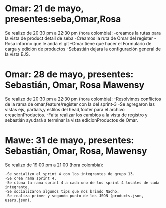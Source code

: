 # Omar: 21 de mayo, presentes:seba,Omar,Rosa
Se realizo de 20:30 pm a 22:30 pm (hora colombia):
    -creamos la rutas para la vista de product detail de seba
    -Creamos la ruta de Omar del register
    -Rosa informo que le anda el git
    -Omar tiene que hacer el Formulario de carga y edición de productos
    -Sebastián dejara la configuración general de la vista EJS.

# Omar: 28 de mayo, presentes: Sebastián, Omar, Rosa Mawensy
Se realizo de 20:30 pm a 22:30 pm (hora colombia):
    -Resolvimos conflictos de la rama de omar,feature/register con la del sprint-3
    -Se agregaron las vistas ejs, partials,y estilos del head,footer para el archivo creacionProductos.
    -Falta realizar los cambios a la vista de registro y sebastián ayudará a terminar la vista edicionProductos de Omar.

# Mawe: 31 de mayo, presentes: Sebastián, Omar, Rosa, Mawensy

Se realizo de 19:00 pm a 21:00 (hora colombia):

    -Se socializo el sprint 4 con los integrantes de grupo 13.
    -Se crea rama sprint 4.
    -Se clona la rama sprint 4 a cada uno de los sprint 4 locales de cada integrante.
    -Se socializaron algunos tips que nos brindo Nacho.
    -Se realiza primer y segundo punto de los JSON (products.json, users.json).
    

